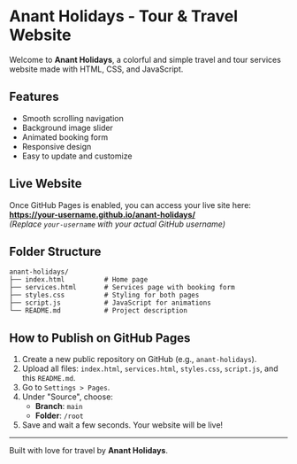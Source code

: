 # Anant Holidays - Tour & Travel Website

Welcome to **Anant Holidays**, a colorful and simple travel and tour services website made with HTML, CSS, and JavaScript.

## Features

- Smooth scrolling navigation
- Background image slider
- Animated booking form
- Responsive design
- Easy to update and customize

## Live Website

Once GitHub Pages is enabled, you can access your live site here:  
**https://your-username.github.io/anant-holidays/**  
*(Replace `your-username` with your actual GitHub username)*

## Folder Structure

```
anant-holidays/
├── index.html          # Home page
├── services.html       # Services page with booking form
├── styles.css          # Styling for both pages
├── script.js           # JavaScript for animations
└── README.md           # Project description
```

## How to Publish on GitHub Pages

1. Create a new public repository on GitHub (e.g., `anant-holidays`).
2. Upload all files: `index.html`, `services.html`, `styles.css`, `script.js`, and this `README.md`.
3. Go to `Settings > Pages`.
4. Under "Source", choose:
   - **Branch**: `main`
   - **Folder**: `/root`
5. Save and wait a few seconds. Your website will be live!

---

Built with love for travel by **Anant Holidays**.
